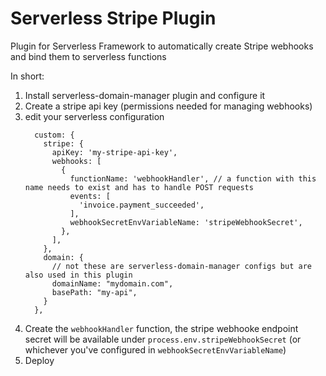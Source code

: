 # Serverless Stripe Plugin
Plugin for Serverless Framework to automatically create Stripe webhooks and bind them to serverless functions

In short:
1. Install serverless-domain-manager plugin and configure it
2. Create a stripe api key (permissions needed for managing webhooks)
3. edit your serverless configuration
    ```
      custom: {
        stripe: {
          apiKey: 'my-stripe-api-key',
          webhooks: [
            {
              functionName: 'webhookHandler', // a function with this name needs to exist and has to handle POST requests
              events: [
                'invoice.payment_succeeded',
              ],
              webhookSecretEnvVariableName: 'stripeWebhookSecret',
            },
          ],
        },
        domain: { 
          // not these are serverless-domain-manager configs but are also used in this plugin
          domainName: "mydomain.com",
          basePath: "my-api",
        }
      },
    ```
4. Create the `webhookHandler` function, the stripe webhooke endpoint secret will be available under `process.env.stripeWebhookSecret` (or whichever you've configured in `webhookSecretEnvVariableName`)
5. Deploy
